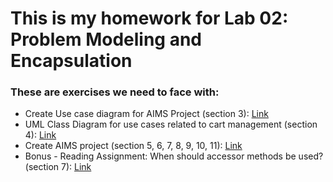 # This is my homework for Lab 02: Problem Modeling and Encapsulation

   ### These are exercises we need to face with:
    
* Create Use case diagram for AIMS Project (section 3): [Link](./)
* UML Class Diagram for use cases related to cart management (section 4): [Link](./)
* Create AIMS project (section 5, 6, 7, 8, 9, 10, 11): [Link](./)
* Bonus - Reading Assignment: When should accessor methods be used? (section 7): [Link](./)

